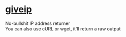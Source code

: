 # [giveip](https://giveip.io)
No-bullshit IP address returner \
You can also use cURL or wget, it'll return a raw output

